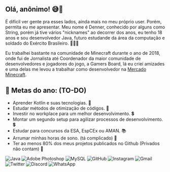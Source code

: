 ## Olá, **anônimo**! 😅👋

É difícil ver gente pra esses lados, ainda mais no meu próprio user. Porém, permita eu me apresentar.
Meu nome é Denner, conhecido por alguns como String, porém já tive vários "nicknames" ao decorrer dos anos, eu tenho 18 anos e sou desenvolvedor Java, futuro estudande da área da computação e soldado do Exército Brasileiro. 👨🏾‍💻

Eu trabalhei bastante na comunidade de Minecraft durante o ano de 2018, onde fui de Jornalista até Coordenador da maior comunidade de desenvolvedores e jogadores do jogo, a Gamers Board, lá eu criei amizades e uma delas me levou a trabalhar como desenvolvedor na [Mercado Minecraft](https://mercado-minecraft.com.br/).

## 📌 Metas do ano: (TO-DO)
- Aprender Kotlin e suas tecnologias. 📌
- Estudar métodos de otimização de códigos. 📌
- Investir no workplace para um melhor desenvolvimento. 💲
- Montar um segundo setup para agilizar processos de desenvolvimento. 💲
- Estudar para concursos da ESA, EspCEx ou AMAN. 📚
- Arrumar minhas horas de sono. (tá complicado) 🛌
- Ter ao menos 80% dos meus projetos publicados no Github (Privados não contam) 📁

<img alt="Java" src="https://img.shields.io/badge/java-%23ED8B00.svg?&style=for-the-badge&logo=java&logoColor=white"/> <img alt="Adobe Photoshop" src="https://img.shields.io/badge/adobe%20photoshop%20-%2331A8FF.svg?&style=for-the-badge&logo=adobe%20photoshop&logoColor=white"/> <img alt="MySQL" src="https://img.shields.io/badge/mysql-%2300f.svg?&style=for-the-badge&logo=mysql&logoColor=white"/> <img alt="GitHub" src="https://img.shields.io/badge/github%20-%23121011.svg?&style=for-the-badge&logo=github&logoColor=white"/> <img alt="Instagram" src="https://img.shields.io/badge/https.denner%20-%23E4405F.svg?&style=for-the-badge&logo=Instagram&logoColor=white"/> <img alt="Gmail" src="https://img.shields.io/badge/dennergabrielmello@gmail.com-D14836?style=for-the-badge&logo=gmail&logoColor=white" /> <img alt="Twitter" src="https://img.shields.io/badge/striingue%20-%231DA1F2.svg?&style=for-the-badge&logo=Twitter&logoColor=white"/> <img alt="Discord" src="https://img.shields.io/badge/String8522%20-%237289DA.svg?&style=for-the-badge&logo=discord&logoColor=white"/>  <img alt="WhatsApp" src="https://img.shields.io/badge/(51) 984401788-25D366?style=for-the-badge&logo=whatsapp&logoColor=white"/>

